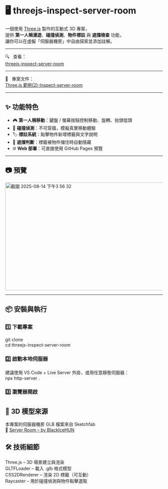 # 🖥️ threejs-inspect-server-room

一個使用 [Three.js](https://threejs.org/) 製作的互動式 3D 專案，  
提供 **第一人稱漫遊**、**碰撞偵測**、**物件標註** 與 **遮擋檢查** 功能，  
讓你可以在虛擬「伺服器機房」中自由探索並添加註解。

---

🔍 &nbsp; 查看：<br>
[threejs-inspect-server-room](https://jacychutw.github.io/threejs-inspect-server-room/)

---

📝 &nbsp; 專案文件：<br>
[Three.js 範例(2)-Inspect-server-room](https://jacychu.medium.com/three-js-%E7%AF%84%E4%BE%8B-2-inspect-server-room-497be7d9c4c8)

---

## ✨ 功能特色
- 🎮 **第一人稱移動**：鍵盤 / 螢幕按鈕控制移動、旋轉、抬頭低頭  
- 🛑 **碰撞偵測**：不可穿牆，模擬真實移動體驗  
- 🏷 **標註系統**：點擊物件新增標籤與文字說明  
- 👀 **遮擋判斷**：標籤被物件擋住時自動隱藏  
- 🌐 **Web 部署**：可直接使用 GitHub Pages 預覽

---

## 📷 預覽
<img width="595" height="344" alt="截圖 2025-08-14 下午3 56 32" src="https://github.com/user-attachments/assets/6d972c25-b75d-47ec-b306-0fbc2c68857c" />

---

## 📦 安裝與執行

### 1️⃣ 下載專案
git clone<br>
cd threejs-inspect-server-room

### 2️⃣ 啟動本地伺服器
建議使用 VS Code + Live Server 外掛，或用任意靜態伺服器：<br>
npx http-server .
### 3️⃣ 瀏覽器開啟

## 📂 3D 模型來源
本專案的伺服器機房 GLB 檔案來自 Sketchfab<br>
🔗 [Server Room – by BlackIceHUN](https://sketchfab.com/3d-models/server-room-57a480597a20476f9f303fda4a089f86) 

## 🛠 技術細節
Three.js – 3D 場景建立與渲染<br>
GLTFLoader – 載入 .glb 格式模型<br>
CSS2DRenderer – 渲染 2D 標籤（可互動）<br>
Raycaster – 用於碰撞偵測與物件點擊選取

